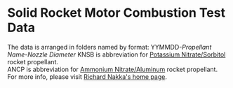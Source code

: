 # Solid Rocket Motor Combustion Test Data
The data is arranged in folders named by format:
    YYMMDD-_Propellant Name_-_Nozzle Diameter_
KNSB is abbreviation for [Potassium Nitrate/Sorbitol](https://www.nakka-rocketry.net/sorb.html) rocket propellant.  
ANCP is abbreviation for [Ammonium Nitrate/Aluminum](https://www.nakka-rocketry.net/anexp.html) rocket propellant.  
For more info, please visit [Richard Nakka's home page](https://www.nakka-rocketry.net/).